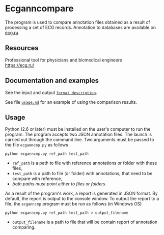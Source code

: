 # Ecganncompare

The program is used to compare annotation files obtained as a result of processing a set of ECG records. 
Annotation to databases are available on [ecg.ru](https://ecg.ru/).

## Resources

Professional tool for physicians and biomedical engineers  
https://ecg.ru/

## Documentation and examples

See the input and output [`format description`](./formats.md).

See file [`usage.md`](./usage.md) for an example of using the comparison results.

## Usage

Python (2.6 or later) must be installed on the user's computer to run the program.
The program accepts two JSON annotation files.
The launch is carried out through the command line.
Two arguments must be passed to the file `ecganncmp.py` as follows

    python ecganncmp.py ref_path test_path

- `ref_path` is a path to file with reference annotations or folder with these files,
- `test_path` is a path to file (or folder) with annotations, that need to be compare with reference,
- _both paths must point either to files or folders._

As a result of the program's work, a report is generated in JSON format.
By default, the report is output to the console window.
To output the report to a file, the `ecganncmp` program must be run as follows (in Windows OS)

    python ecganncmp.py ref_path test_path > output_filename

- `output_filename` is a path to file that will be contain report of annotation comparing.
